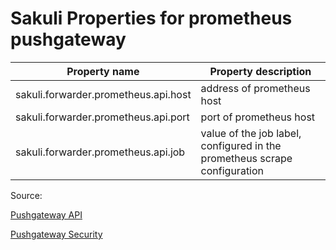 # Sakuli Properties for prometheus pushgateway

| Property name                         | Property description       |
|---------------------------------------|----------------------------|
| sakuli.forwarder.prometheus.api.host  | address of prometheus host |
| sakuli.forwarder.prometheus.api.port  | port of prometheus host    |
| sakuli.forwarder.prometheus.api.job   | value of the job label, configured in the prometheus scrape configuration   |


Source:

[Pushgateway API](https://github.com/prometheus/pushgateway/blob/master/README.md#api)

[Pushgateway Security](https://prometheus.io/docs/operating/security/#pushgateway)

